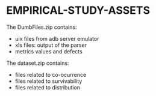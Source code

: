 # EMPIRICAL-STUDY-ASSETS

The DumbFiles.zip contains:
- uix files from adb server emulator
- xls files: output of the parser
- metrics values and defects

The dataset.zip contains:
- files related to co-ocurrence
- files related to survivability
- files related to distribution
